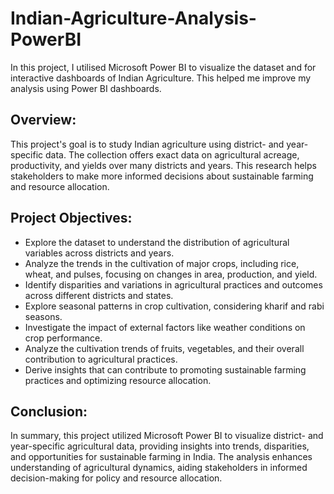 # Indian-Agriculture-Analysis-PowerBI
In this project, I utilised Microsoft Power BI to visualize the dataset and for interactive dashboards of Indian Agriculture. This helped me improve my analysis using Power BI dashboards.

## Overview:
This project's goal is to study Indian agriculture using district- and year-specific data. The collection offers exact data on agricultural acreage, productivity, and yields over many districts and years. This research helps stakeholders to make more informed decisions about sustainable farming and resource allocation.

## Project Objectives:
- Explore the dataset to understand the distribution of agricultural variables across districts and years.
- Analyze the trends in the cultivation of major crops, including rice, wheat, and pulses, focusing on changes in area, production, and yield.
- Identify disparities and variations in agricultural practices and outcomes across different districts and states.
- Explore seasonal patterns in crop cultivation, considering kharif and rabi seasons.
- Investigate the impact of external factors like weather conditions on crop performance.
- Analyze the cultivation trends of fruits, vegetables, and their overall contribution to agricultural practices.
- Derive insights that can contribute to promoting sustainable farming practices and optimizing resource allocation.

## Conclusion: 
In summary, this project utilized Microsoft Power BI to visualize district- and year-specific agricultural data, providing insights into trends, disparities, and opportunities for sustainable farming in India. The analysis enhances understanding of agricultural dynamics, aiding stakeholders in informed decision-making for policy and resource allocation.

